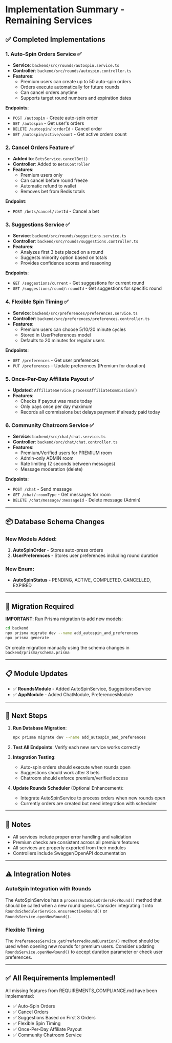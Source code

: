 # Implementation Summary - Remaining Services

## ✅ Completed Implementations

### 1. Auto-Spin Orders Service ✅
- **Service**: `backend/src/rounds/autospin.service.ts`
- **Controller**: `backend/src/rounds/autospin.controller.ts`
- **Features**:
  - Premium users can create up to 50 auto-spin orders
  - Orders execute automatically for future rounds
  - Can cancel orders anytime
  - Supports target round numbers and expiration dates

**Endpoints**:
- `POST /autospin` - Create auto-spin order
- `GET /autospin` - Get user's orders
- `DELETE /autospin/:orderId` - Cancel order
- `GET /autospin/active/count` - Get active orders count

### 2. Cancel Orders Feature ✅
- **Added to**: `BetsService.cancelBet()`
- **Controller**: Added to `BetsController`
- **Features**:
  - Premium users only
  - Can cancel before round freeze
  - Automatic refund to wallet
  - Removes bet from Redis totals

**Endpoint**:
- `POST /bets/cancel/:betId` - Cancel a bet

### 3. Suggestions Service ✅
- **Service**: `backend/src/rounds/suggestions.service.ts`
- **Controller**: `backend/src/rounds/suggestions.controller.ts`
- **Features**:
  - Analyzes first 3 bets placed on a round
  - Suggests minority option based on totals
  - Provides confidence scores and reasoning

**Endpoints**:
- `GET /suggestions/current` - Get suggestions for current round
- `GET /suggestions/round/:roundId` - Get suggestions for specific round

### 4. Flexible Spin Timing ✅
- **Service**: `backend/src/preferences/preferences.service.ts`
- **Controller**: `backend/src/preferences/preferences.controller.ts`
- **Features**:
  - Premium users can choose 5/10/20 minute cycles
  - Stored in UserPreferences model
  - Defaults to 20 minutes for regular users

**Endpoints**:
- `GET /preferences` - Get user preferences
- `PUT /preferences` - Update preferences (Premium for duration)

### 5. Once-Per-Day Affiliate Payout ✅
- **Updated**: `AffiliateService.processAffiliateCommission()`
- **Features**:
  - Checks if payout was made today
  - Only pays once per day maximum
  - Records all commissions but delays payment if already paid today

### 6. Community Chatroom Service ✅
- **Service**: `backend/src/chat/chat.service.ts`
- **Controller**: `backend/src/chat/chat.controller.ts`
- **Features**:
  - Premium/Verified users for PREMIUM room
  - Admin-only ADMIN room
  - Rate limiting (2 seconds between messages)
  - Message moderation (delete)

**Endpoints**:
- `POST /chat` - Send message
- `GET /chat/:roomType` - Get messages for room
- `DELETE /chat/message/:messageId` - Delete message (Admin)

---

## 📦 Database Schema Changes

### New Models Added:
1. **AutoSpinOrder** - Stores auto-press orders
2. **UserPreferences** - Stores user preferences including round duration

### New Enum:
- **AutoSpinStatus** - PENDING, ACTIVE, COMPLETED, CANCELLED, EXPIRED

---

## 🔧 Migration Required

**IMPORTANT**: Run Prisma migration to add new models:

```bash
cd backend
npx prisma migrate dev --name add_autospin_and_preferences
npx prisma generate
```

Or create migration manually using the schema changes in `backend/prisma/schema.prisma`

---

## 📋 Module Updates

- ✅ **RoundsModule** - Added AutoSpinService, SuggestionsService
- ✅ **AppModule** - Added ChatModule, PreferencesModule

---

## 🚀 Next Steps

1. **Run Database Migration**: 
   ```bash
   npx prisma migrate dev --name add_autospin_and_preferences
   ```

2. **Test All Endpoints**: Verify each new service works correctly

3. **Integration Testing**: 
   - Auto-spin orders should execute when rounds open
   - Suggestions should work after 3 bets
   - Chatroom should enforce premium/verified access

4. **Update Rounds Scheduler** (Optional Enhancement):
   - Integrate AutoSpinService to process orders when new rounds open
   - Currently orders are created but need integration with scheduler

---

## 📝 Notes

- All services include proper error handling and validation
- Premium checks are consistent across all premium features
- All services are properly exported from their modules
- Controllers include Swagger/OpenAPI documentation

---

## ⚠️ Integration Notes

### AutoSpin Integration with Rounds
The AutoSpinService has a `processAutoSpinOrdersForRound()` method that should be called when a new round opens. Consider integrating it into `RoundsSchedulerService.ensureActiveRound()` or `RoundsService.openNewRound()`.

### Flexible Timing
The `PreferencesService.getPreferredRoundDuration()` method should be used when opening new rounds for premium users. Consider updating `RoundsService.openNewRound()` to accept duration parameter or check user preferences.

---

## ✅ All Requirements Implemented!

All missing features from REQUIREMENTS_COMPLIANCE.md have been implemented:
- ✅ Auto-Spin Orders
- ✅ Cancel Orders
- ✅ Suggestions Based on First 3 Orders
- ✅ Flexible Spin Timing
- ✅ Once-Per-Day Affiliate Payout
- ✅ Community Chatroom Service


